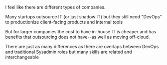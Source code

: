 I feel like there are different types of companies.

Many startups outsource IT (or just shadow IT) but they still need "DevOps" to productionize client-facing products and internal tools

But for larger companies the cost to have in-house IT is cheaper and has benefits that outsourcing does not have--as well as moving off-cloud.

There are just as many differences as there are overlaps between DevOps and traditional Sysadmin roles but many skills are related and interchangeable
